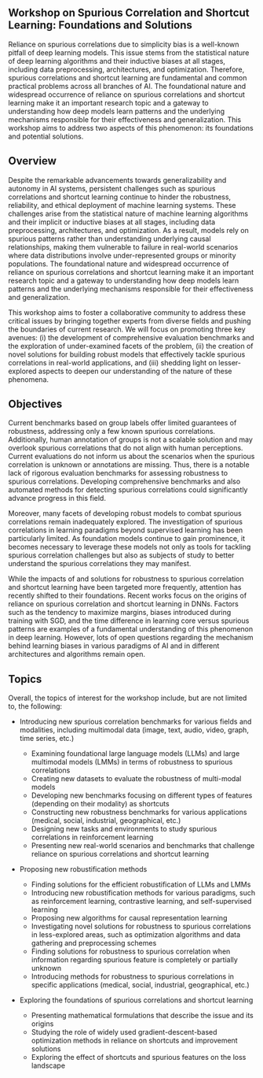 ## Workshop on Spurious Correlation and Shortcut Learning: Foundations and Solutions

Reliance on spurious correlations due to simplicity bias is a well-known pitfall of deep learning models. This issue stems from the statistical nature of deep learning algorithms and their inductive biases at all stages, including data preprocessing, architectures, and optimization. Therefore, spurious correlations and shortcut learning are fundamental and common practical problems across all branches of AI. The foundational nature and widespread occurrence of reliance on spurious correlations and shortcut learning make it an important research topic and a gateway to understanding how deep models learn patterns and the underlying mechanisms responsible for their effectiveness and generalization. This workshop aims to address two aspects of this phenomenon: its foundations and potential solutions.


## Overview
Despite the remarkable advancements towards generalizability and autonomy in AI systems, persistent challenges such as spurious correlations and shortcut learning continue to hinder the robustness, reliability, and ethical deployment of machine learning systems. These challenges arise from the statistical nature of machine learning algorithms and their implicit or inductive biases at all stages, including data preprocessing, architectures, and optimization. As a result, models rely on spurious patterns rather than understanding underlying causal relationships, making them vulnerable to failure in real-world scenarios where data distributions involve under-represented groups or minority populations. The foundational nature and widespread occurrence of reliance on spurious correlations and shortcut learning make it an important research topic and a gateway to understanding how deep models learn patterns and the underlying mechanisms responsible for their effectiveness and generalization.

This workshop aims to foster a collaborative community to address these critical issues by bringing together experts from diverse fields and pushing the boundaries of current research. We will focus on promoting three key avenues: (i) the development of comprehensive evaluation benchmarks and the exploration of under-examined facets of the problem, (ii) the creation of novel solutions for building robust models that effectively tackle spurious correlations in real-world applications, and (iii) shedding light on lesser-explored aspects to deepen our understanding of the nature of these phenomena.

## Objectives
Current benchmarks based on group labels offer limited guarantees of robustness, addressing only a few known spurious correlations. Additionally, human annotation of groups is not a scalable solution and may overlook spurious correlations that do not align with human perceptions. Current evaluations do not inform us about the scenarios when the spurious correlation is unknown or annotations are missing. Thus, there is a notable lack of rigorous evaluation benchmarks for assessing robustness to spurious correlations. Developing comprehensive benchmarks and also automated methods for detecting spurious correlations could significantly advance progress in this field.

Moreover, many facets of developing robust models to combat spurious correlations remain inadequately explored. The investigation of spurious correlations in learning paradigms beyond supervised learning has been particularly limited. As foundation models continue to gain prominence, it becomes necessary to leverage these models not only as tools for tackling spurious correlation challenges but also as subjects of study to better understand the spurious correlations they may manifest.

While the impacts of and solutions for robustness to spurious correlation and shortcut learning have been targeted more frequently, attention has recently shifted to their foundations. Recent works focus on the origins of reliance on spurious correlation and shortcut learning in DNNs. Factors such as the tendency to maximize margins, biases introduced during training with SGD, and the time difference in learning core versus spurious patterns are examples of a fundamental understanding of this phenomenon in deep learning. However, lots of open questions regarding the mechanism behind learning biases in various paradigms of AI and in different architectures and algorithms remain open.

## Topics
Overall, the topics of interest for the workshop include, but are not limited to, the following:

- Introducing new spurious correlation benchmarks for various fields and modalities, including multimodal data (image, text, audio, video, graph, time series, etc.)
    - Examining foundational large language models (LLMs) and large multimodal models (LMMs) in terms of robustness to spurious correlations
    - Creating new datasets to evaluate the robustness of multi-modal models
    - Developing new benchmarks focusing on different types of features (depending on their modality) as shortcuts
    - Constructing new robustness benchmarks for various applications (medical, social, industrial, geographical, etc.)
    - Designing new tasks and environments to study spurious correlations in reinforcement learning
    - Presenting new real-world scenarios and benchmarks that challenge reliance on spurious correlations and shortcut learning
- Proposing new robustification methods
    - Finding solutions for the efficient robustification of LLMs and LMMs
    - Introducing new robustification methods for various paradigms, such as reinforcement learning, contrastive learning, and self-supervised learning
    - Proposing new algorithms for causal representation learning
    - Investigating novel solutions for robustness to spurious correlations in less-explored areas, such as optimization algorithms and data gathering and preprocessing schemes
    - Finding solutions for robustness to spurious correlation when information regarding spurious feature is completely or partially unknown
    - Introducing methods for robustness to spurious correlations in specific applications (medical, social, industrial, geographical, etc.)

- Exploring the foundations of spurious correlations and shortcut learning
    - Presenting mathematical formulations that describe the issue and its origins
    - Studying the role of widely used gradient-descent-based optimization methods in reliance on shortcuts and improvement solutions
    - Exploring the effect of shortcuts and spurious features on the loss landscape